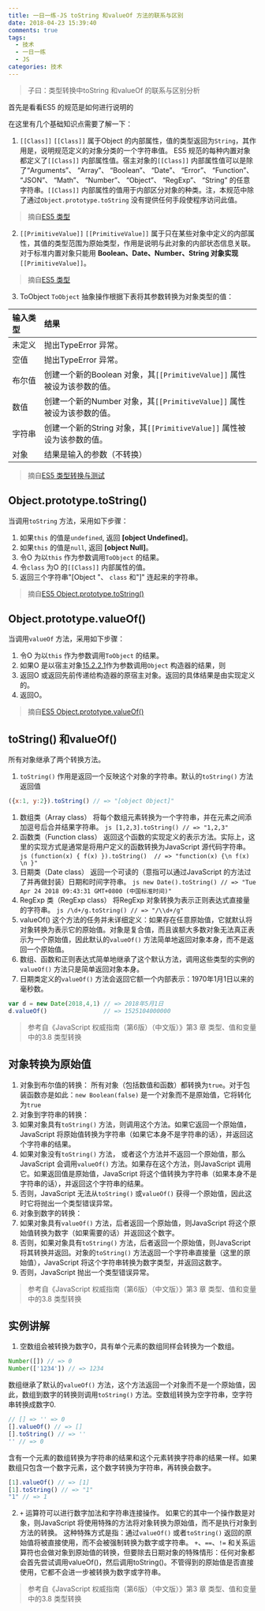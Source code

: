```yaml
---
title: 一日一练-JS toString 和valueOf 方法的联系与区别
date: 2018-04-23 15:39:40
comments: true
tags:
  - 技术
  - 一日一练
  - JS
categories: 技术
---
```


> 子曰：类型转换中toString 和valueOf 的联系与区别分析

首先是看看ES5 的规范是如何进行说明的

在这里有几个基础知识点需要了解一下：
1. `[[Class]]`
`[[Class]]` 属于Object 的内部属性，值的类型返回为`String`，其作用是，说明规范定义的对象分类的一个字符串值。
ES5 规范的每种内置对象都定义了`[[Class]]` 内部属性值。宿主对象的`[[Class]]` 内部属性值可以是除了“Arguments”、 “Array”、 “Boolean”、 “Date”、 “Error”、 “Function”、 “JSON”、 “Math”、 “Number”、 “Object”、 “RegExp”、 “String” 的任意字符串。`[[Class]]` 内部属性的值用于内部区分对象的种类。注，本规范中除了通过`Object.prototype.toString` 没有提供任何手段使程序访问此值。
> 摘自[ES5 类型](https://www.w3.org/html/ig/zh/wiki/ES5/%E7%B1%BB%E5%9E%8B#Class)

<!--more-->

2. `[[PrimitiveValue]]`
`[[PrimitiveValue]]` 属于只在某些对象中定义的内部属性，其值的类型范围为原始类型，作用是说明与此对象的内部状态信息关联。对于标准内置对象只能用 **Boolean、Date、Number、String 对象实现** `[[PrimitiveValue]]`。
> 摘自[ES5 类型](https://www.w3.org/html/ig/zh/wiki/ES5/%E7%B1%BB%E5%9E%8B#Object.E7.9A.84.E5.86.85.E9.83.A8.E5.B1.9E.E6.80.A7.E5.8F.8A.E6.96.B9.E6.B3.95)

3. ToObject
`ToObject` 抽象操作根据下表将其参数转换为对象类型的值：

| 输入类型 | 结果 |
| :- | :- |
| 未定义 | 抛出TypeError 异常。 |
| 空值 | 抛出TypeError 异常。 |
| 布尔值 | 创建一个新的Boolean 对象，其`[[PrimitiveValue]]` 属性被设为该参数的值。 |
| 数值 | 创建一个新的Number 对象，其`[[PrimitiveValue]]` 属性被设为该参数的值。 |
| 字符串 | 创建一个新的String 对象，其`[[PrimitiveValue]]` 属性被设为该参数的值。 |
| 对象 | 结果是输入的参数（不转换） |

> 摘自[ES5 类型转换与测试](https://www.w3.org/html/ig/zh/wiki/ES5/%E7%B1%BB%E5%9E%8B%E8%BD%AC%E6%8D%A2%E4%B8%8E%E6%B5%8B%E8%AF%95#ToObject)

## Object.prototype.toString()
当调用`toString` 方法，采用如下步骤：
 1. 如果`this` 的值是`undefined`, 返回 **[object Undefined]**。
 2. 如果`this` 的值是`null`, 返回 **[object Null]**。
 3. 令O 为以`this` 作为参数调用`ToObject` 的结果。
 4. 令`class` 为O 的`[[Class]]` 内部属性的值。
 5. 返回三个字符串"[Object "、 `class` 和"]" 连起来的字符串。
> 摘自[ES5 Object.prototype.toString() ](https://www.w3.org/html/ig/zh/wiki/ES5/%E6%A0%87%E5%87%86_ECMAScript_%E5%86%85%E7%BD%AE%E5%AF%B9%E8%B1%A1#Object.prototype.toString_.28_.29)


## Object.prototype.valueOf()
当调用`valueOf` 方法，采用如下步骤：
 1. 令O 为以`this` 作为参数调用`ToObject` 的结果。
 2. 如果O 是以宿主对象[15.2.2.1](https://www.w3.org/html/ig/zh/wiki/ES5/%E6%A0%87%E5%87%86_ECMAScript_%E5%86%85%E7%BD%AE%E5%AF%B9%E8%B1%A1#15.2.2.1)作为参数调用`Object` 构造器的结果，则
  1. 返回O 或返回先前传递给构造器的原宿主对象。返回的具体结果是由实现定义的。
 3. 返回O。
> 摘自[ES5 Object.prototype.valueOf()](https://www.w3.org/html/ig/zh/wiki/ES5/%E6%A0%87%E5%87%86_ECMAScript_%E5%86%85%E7%BD%AE%E5%AF%B9%E8%B1%A1#Object.prototype.valueOf_.28_.29)


## toString() 和valueOf()
所有对象继承了两个转换方法。
1. `toString()`
  作用是返回一个反映这个对象的字符串。默认的`toString()` 方法返回值
  ```js
  ({x:1, y:2}).toString() // => "[object Object]"
  ```
  1. 数组类（Array class）
    将每个数组元素转换为一个字符串，并在元素之间添加逗号后合并结果字符串。
    ```js
      [1,2,3].toString() // => "1,2,3"
    ```
  2. 函数类（Function class）
    返回这个函数的实现定义的表示方法。实际上，这里的实现方式是通常是将用户定义的函数转换为JavaScript 源代码字符串。
    ```js
      (function(x) { f(x) }).toString()  // => "function(x) {\n f(x) \n }"
    ```
  3. 日期类（Date class）
    返回一个可读的（意指可以通过JavaScript 的方法过了并再做封装）日期和时间字符串。
    ```js
    new Date().toString() // => "Tue Apr 24 2018 09:43:31 GMT+0800 (中国标准时间)"
    ```
  4. RegExp 类（RegExp class）
    将RegExp 对象转换为表示正则表达式直接量的字符串。
    ```js
    /\d+/g.toString() // => "/\\d+/g"
    ```
2. valueOf()
  这个方法的任务并未详细定义：如果存在任意原始值，它就默认将对象转换为表示它的原始值。对象是复合值，而且诶额大多数对象无法真正表示为一个原始值，因此默认的`valueOf()` 方法简单地返回对象本身，而不是返回一个原始值。
  1. 数组、函数和正则表达式简单地继承了这个默认方法，调用这些类型的实例的`valueOf()` 方法只是简单返回对象本身。
  2. 日期类定义的`valueOf()` 方法会返回它额一个内部表示：1970年1月1日以来的毫秒数。
  ```js
  var d = new Date(2018,4,1) // => 2018年5月1日
  d.valueOf()                // => 1525104000000
  ```
> 参考自《JavaScript 权威指南（第6版）（中文版）》第3 章 类型、值和变量 中的3.8 类型转换

## 对象转换为原始值
1. 对象到布尔值的转换：
  所有对象（包括数值和函数）都转换为`true`。对于包装函数亦是如此：`new Boolean(false)` 是一个对象而不是原始值，它将转化为`true`
2. 对象到字符串的转换：
  1. 如果对象具有`toString()` 方法，则调用这个方法。如果它返回一个原始值，JavaScript 将原始值转换为字符串（如果它本身不是字符串的话），并返回这个字符串的结果。
  2. 如果对象没有`toString()` 方法， 或者这个方法并不返回一个原始值，那么JavaScript 会调用`valueOf()` 方法。如果存在这个方法，则JavaScript 调用它。如果返回值是原始值，JavaScript 将这个值转换为字符串（如果本身不是字符串的话），并返回这个字符串的结果。
  3. 否则，JavaScript 无法从`toString()` 或`valueOf()` 获得一个原始值，因此这时它将抛出一个类型错误异常。
3. 对象到数字的转换：
  1. 如果对象具有`valueOf()` 方法，后者返回一个原始值，则JavaScript 将这个原始值转换为数字（如果需要的话）并返回这个数字。
  2. 否则，如果对象具有`toString()` 方法，后者返回一个原始值，则JavaScript 将其转换并返回。对象的`toString()` 方法返回一个字符串直接量（这里的原始值），JavaScript 将这个字符串转换为数字类型，并返回这数字。
  3. 否则，JavaScript 抛出一个类型错误异常。
> 参考自《JavaScript 权威指南（第6版）（中文版）》第3 章 类型、值和变量 中的3.8 类型转换

## 实例讲解
1. 空数组会被转换为数字0，具有单个元素的数组同样会转换为一个数组。
```js
Number([]) // => 0
Number(['1234']) // => 1234
```

数组继承了默认的`valueOf()` 方法，这个方法返回一个对象而不是一个原始值，因此，数组到数字的转换则调用`toString()` 方法。空数组转换为空字符串，空字符串转换成数字0.
```js
// [] => '' => 0
[].valueOf() // => []
[].toString() // => ''
'' // => 0
```
含有一个元素的数组转换为字符串的结果和这个元素转换字符串的结果一样。如果数组只包含一个数字元素，这个数字转换为字符串，再转换会数字。
```js
[1].valueOf() // => [1]
[1].toString() // => "1"
"1" // => 1
```
2. `+` 运算符可以进行数字加法和字符串连接操作。
如果它的其中一个操作数是对象，则JavaScript 将使用特殊的方法将对象转换为原始值，而不是执行对象到方法的转换。
这种特殊方式是指：通过`valueOf()` 或者`toString()` 返回的原始值将被直接使用，而不会被强制转换为数字或字符串。
`+`、`==`、`!=` 和关系运算符也会做对象到原始值的转换，但要除去日期对象的特殊情形：任何对象都会首先尝试调用valueOf()，然后调用toString()。不管得到的原始值是否直接使用，它都不会进一步被转换为数字或字符串。
> 参考自《JavaScript 权威指南（第6版）（中文版）》第3 章 类型、值和变量 中的3.8 类型转换
